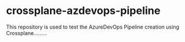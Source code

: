 # crossplane-azdevops-pipeline
This repository is used to test the AzureDevOps Pipeline creation using Crossplane.........

